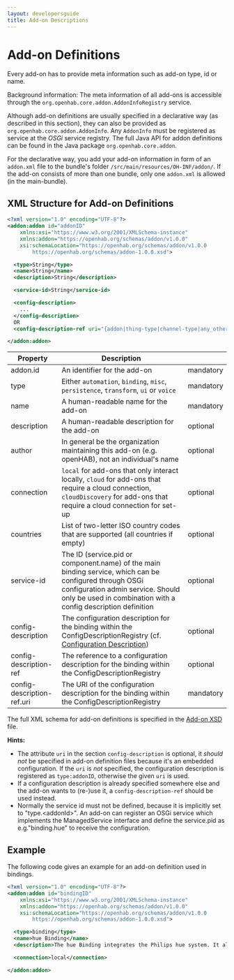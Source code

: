 ```yaml
---
layout: developersguide
title: Add-on Descriptions
---
```


# Add-on Definitions

Every add-on has to provide meta information such as add-on type, id or name.

Background information: The meta information of all add-ons is accessible through the `org.openhab.core.addon.AddonInfoRegistry` service.

Although add-on definitions are usually specified in a declarative way (as described in this section), they can also be provided as `org.openhab.core.addon.AddonInfo`.
Any `AddonInfo` must be registered as service at the *OSGi* service registry.
The full Java API for addon definitions can be found in the Java package `org.openhab.core.addon`.

For the declarative way, you add your add-on information in form of an `addon.xml` file to the bundle's folder `/src/main/resources/OH-INF/addon/`.
If the add-on consists of more than one bundle, only one `addon.xml` is allowed (in the main-bundle).

## XML Structure for Add-on Definitions

```xml
<?xml version="1.0" encoding="UTF-8"?>
<addon:addon id="addonID"
    xmlns:xsi="https://www.w3.org/2001/XMLSchema-instance"
    xmlns:addon="https://openhab.org/schemas/addon/v1.0.0"
    xsi:schemaLocation="https://openhab.org/schemas/addon/v1.0.0
        https://openhab.org/schemas/addon-1.0.0.xsd">

  <type>String</type>
  <name>String</name>
  <description>String</description>

  <service-id>String</service-id>

  <config-description>
    ...
  </config-description>
  OR
  <config-description-ref uri="{addon|thing-type|channel-type|any_other}:addonID:..." />

</addon:addon>
```

| Property                   | Description                                                                                                                                                                                                   |           |
| -------------------------- | ------------------------------------------------------------------------------------------------------------------------------------------------------------------------------------------------------------- | --------- |
| addon.id                   | An identifier for the add-on                                                                                                                                                                                  | mandatory |
| type                       | Either `automation`, `binding`, `misc`, `persistence`, `transform`, `ui` or `voice`                                                                                                                           | mandatory |
| name                       | A human-readable name for the add-on                                                                                                                                                                          | mandatory |
| description                | A human-readable description for the add-on                                                                                                                                                                   | optional  |
| author                     | In general be the organization maintaining this add-on (e.g. openHAB), not an individual's name                                                                                                               | optional  |
| connection                 | `local` for add-ons that only interact locally, `cloud` for add-ons that require a cloud connection, `cloudDiscovery` for add-ons that require a cloud connection for set-up                                  | optional  |
| countries                  | List of two-letter ISO country codes that are supported (all countries if empty)                                                                                                                              | optional  |
| service-id                 | The ID (service.pid or component.name) of the main binding service, which can be configured through OSGi configuration admin service. Should only be used in combination with a config description definition | optional  |
| config-description         | The configuration description for the binding within the ConfigDescriptionRegistry (cf. [Configuration Description](config-xml.html))                                                                         | optional  |
| config-description-ref     | The reference to a configuration description for the binding within the ConfigDescriptionRegistry                                                                                                             | optional  |
| config-description-ref.uri | The URI of the configuration description for the binding within the ConfigDescriptionRegistry                                                                                                                 | mandatory |

The full XML schema for add-on definitions is specified in the [Add-on XSD](https://openhab.org/schemas/addon-1.0.0.xsd) file.

**Hints:**

- The attribute `uri` in the section `config-description` is optional, it *should not* be specified in add-on definition files because it's an embedded configuration. If the `uri` is *not* specified, the configuration description is registered as `type:addonID`, otherwise the given `uri` is used.
- If a configuration description is already specified somewhere else and the add-on wants to (re-)use it, a `config-description-ref` should be used instead.
- Normally the service id must not be defined, because it is implicitly set to "type.&lt;addonId&gt;".
  An add-on can register an OSGi service which implements the ManagedService interface and define the service.pid as e.g."binding.hue" to receive the configuration.

## Example

The following code gives an example for an add-on definition used in bindings.

```xml
<?xml version="1.0" encoding="UTF-8"?>
<addon:addon id="bindingID"
    xmlns:xsi="https://www.w3.org/2001/XMLSchema-instance"
    xmlns:addon="https://openhab.org/schemas/addon/v1.0.0"
    xsi:schemaLocation="https://openhab.org/schemas/addon/v1.0.0
        https://openhab.org/schemas/addon-1.0.0.xsd">

  <type>binding</type>
  <name>hue Binding</name>
  <description>The hue Binding integrates the Philips hue system. It allows to control hue bulbs.</description>

  <connection>local</connection>

</addon:addon>
```
